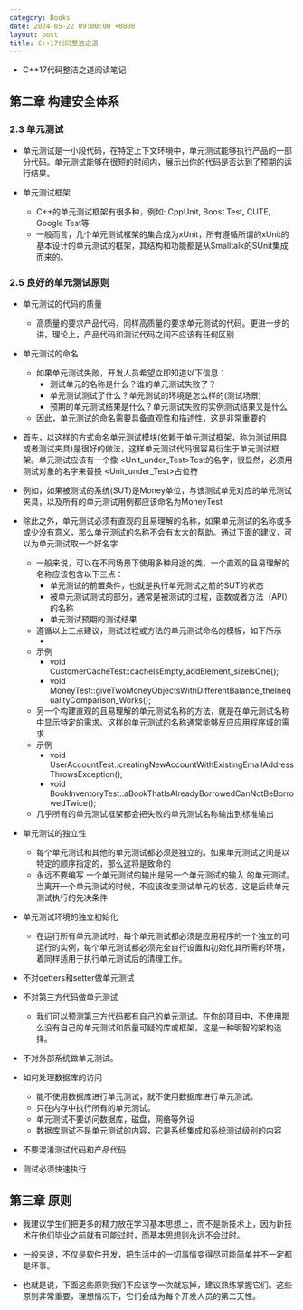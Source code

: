 ```yaml
---
category: Books
date: 2024-05-22 09:00:00 +0800
layout: post
title: C++17代码整洁之道
---
```


+ C++17代码整洁之道阅读笔记

## 第二章 构建安全体系

### 2.3 单元测试

+ 单元测试是一小段代码，在特定上下文环境中，单元测试能够执行产品的一部分代码。单元测试能够在很短的时间内，展示出你的代码是否达到了预期的运行结果。

+ 单元测试框架
  + C++的单元测试框架有很多种，例如: CppUnit, Boost.Test, CUTE, Google Test等
  + 一般而言，几个单元测试框架的集合成为xUnit，所有遵循所谓的xUnit的基本设计的单元测试的框架，其结构和功能都是从Smalltalk的SUnit集成而来的。

### 2.5 良好的单元测试原则

+ 单元测试的代码的质量
  + 高质量的要求产品代码，同样高质量的要求单元测试的代码。更进一步的讲，理论上，产品代码和测试代码之间不应该有任何区别

+ 单元测试的命名
  + 如果单元测试失败，开发人员希望立即知道以下信息：
    + 测试单元的名称是什么？谁的单元测试失败了？
    + 单元测试测试了什么？单元测试的环境是怎么样的(测试场景)
    + 预期的单元测试结果是什么？单元测试失败的实例测试结果又是什么
  + 因此，单元测试的命名需要具备直观性和描述性，这是非常重要的
+ 首先，以这样的方式命名单元测试模块(依赖于单元测试框架，称为测试用具或者测试夹具)是很好的做法，这样单元测试代码很容易衍生于单元测试框架。单元测试应该有一个像 <Unit_under_Test>Test的名字，很显然，必须用测试对象的名字来替换 <Unit_under_Test>占位符
+ 例如，如果被测试的系统(SUT)是Money单位，与该测试单元对应的单元测试夹具，以及所有的单元测试用例都应该命名为MoneyTest
+ 除此之外，单元测试必须有直观的且易理解的名称，如果单元测试的名称或多或少没有意义，那么单元测试的名称不会有太大的帮助。通过下面的建议，可以为单元测试取一个好名字
  + 一般来说，可以在不同场景下使用多种用途的类，一个直观的且易理解的名称应该包含以下三点：
    + 单元测试的前置条件，也就是执行单元测试之前的SUT的状态
    + 被单元测试测试的部分，通常是被测试的过程，函数或者方法（API）的名称
    + 单元测试预期的测试结果
  + 遵循以上三点建议，测试过程或方法的单元测试命名的模板，如下所示
    + <PreconditionAndStateOfUnitUnderTest>_<TestedPartOfAPI>_<ExpectedBehavior>
  + 示例
    + void CustomerCacheTest::cacheIsEmpty_addElement_sizeIsOne();
    + void MoneyTest::giveTwoMoneyObjectsWithDifferentBalance_theInequalityComparison_Works();
  + 另一个构建直观的且易理解的单元测试名称的方法，就是在单元测试名称中显示特定的需求。这样的单元测试的名称通常能够反应应用程序域的需求
  + 示例
    + void UserAccountTest::creatingNewAccountWithExistingEmailAddressThrowsException();
    + void BookInventoryTest::aBookThatIsAlreadyBorrowedCanNotBeBorrowedTwice();
  + 几乎所有的单元测试框架都会把失败的单元测试名称输出到标准输出

+ 单元测试的独立性
  + 每个单元测试和其他的单元测试都必须是独立的。如果单元测试之间是以特定的顺序指定的，那么这将是致命的
  + 永远不要编写 一个单元测试的输出是另一个单元测试的输入 的单元测试。当离开一个单元测试的时候，不应该改变测试单元的状态，这是后续单元测试执行的先决条件

+ 单元测试环境的独立初始化
  + 在运行所有单元测试时，每个单元测试都必须是应用程序的一个独立的可运行的实例，每个单元测试都必须完全自行设置和初始化其所需的环境，着同样适用于执行单元测试后的清理工作。

+ 不对getters和setter做单元测试

+ 不对第三方代码做单元测试
  + 我们可以预测第三方代码都有自己的单元测试。在你的项目中，不使用那么没有自己的单元测试和质量可疑的库或框架，这是一种明智的架构选择。

+ 不对外部系统做单元测试。

+ 如何处理数据库的访问
  + 能不使用数据库进行单元测试，就不使用数据库进行单元测试。
  + 只在内存中执行所有的单元测试。
  + 单元测试不要访问数据库，磁盘，网络等外设
  + 数据库测试不是单元测试的内容，它是系统集成和系统测试级别的内容

+ 不要混淆测试代码和产品代码

+ 测试必须快速执行

## 第三章 原则

+ 我建议学生们把更多的精力放在学习基本思想上，而不是新技术上，因为新技术在他们毕业之前就有可能过时，而基本思想则永远不会过时。

+ 一般来说，不仅是软件开发，把生活中的一切事情变得尽可能简单并不一定都是坏事。
+ 也就是说，下面这些原则我们不应该学一次就忘掉，建议熟练掌握它们。这些原则非常重要，理想情况下，它们会成为每个开发人员的第二天性。